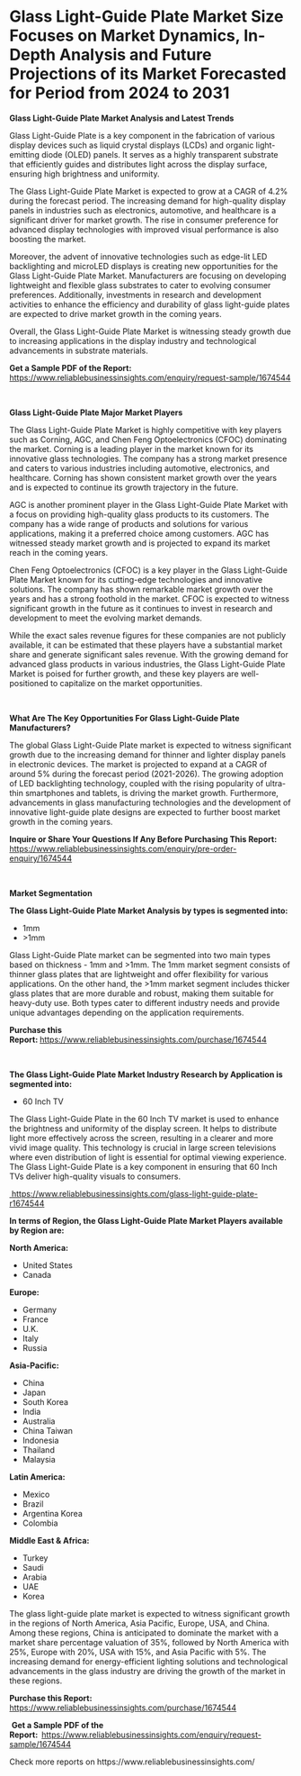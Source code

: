 <p><h1>Glass Light-Guide Plate Market Size Focuses on Market Dynamics, In-Depth Analysis and Future Projections of its Market Forecasted for Period from 2024 to 2031</h1></p><p><strong>Glass Light-Guide Plate Market Analysis and Latest Trends</strong></p>
<p><p>Glass Light-Guide Plate is a key component in the fabrication of various display devices such as liquid crystal displays (LCDs) and organic light-emitting diode (OLED) panels. It serves as a highly transparent substrate that efficiently guides and distributes light across the display surface, ensuring high brightness and uniformity.</p><p>The Glass Light-Guide Plate Market is expected to grow at a CAGR of 4.2% during the forecast period. The increasing demand for high-quality display panels in industries such as electronics, automotive, and healthcare is a significant driver for market growth. The rise in consumer preference for advanced display technologies with improved visual performance is also boosting the market.</p><p>Moreover, the advent of innovative technologies such as edge-lit LED backlighting and microLED displays is creating new opportunities for the Glass Light-Guide Plate Market. Manufacturers are focusing on developing lightweight and flexible glass substrates to cater to evolving consumer preferences. Additionally, investments in research and development activities to enhance the efficiency and durability of glass light-guide plates are expected to drive market growth in the coming years.</p><p>Overall, the Glass Light-Guide Plate Market is witnessing steady growth due to increasing applications in the display industry and technological advancements in substrate materials.</p></p>
<p><strong>Get a Sample PDF of the Report:&nbsp;</strong> <a href="https://www.reliablebusinessinsights.com/enquiry/request-sample/1674544">https://www.reliablebusinessinsights.com/enquiry/request-sample/1674544</a></p>
<p>&nbsp;</p>
<p><strong>Glass Light-Guide Plate Major Market Players</strong></p>
<p><p>The Glass Light-Guide Plate Market is highly competitive with key players such as Corning, AGC, and Chen Feng Optoelectronics (CFOC) dominating the market. Corning is a leading player in the market known for its innovative glass technologies. The company has a strong market presence and caters to various industries including automotive, electronics, and healthcare. Corning has shown consistent market growth over the years and is expected to continue its growth trajectory in the future.</p><p>AGC is another prominent player in the Glass Light-Guide Plate Market with a focus on providing high-quality glass products to its customers. The company has a wide range of products and solutions for various applications, making it a preferred choice among customers. AGC has witnessed steady market growth and is projected to expand its market reach in the coming years.</p><p>Chen Feng Optoelectronics (CFOC) is a key player in the Glass Light-Guide Plate Market known for its cutting-edge technologies and innovative solutions. The company has shown remarkable market growth over the years and has a strong foothold in the market. CFOC is expected to witness significant growth in the future as it continues to invest in research and development to meet the evolving market demands.</p><p>While the exact sales revenue figures for these companies are not publicly available, it can be estimated that these players have a substantial market share and generate significant sales revenue. With the growing demand for advanced glass products in various industries, the Glass Light-Guide Plate Market is poised for further growth, and these key players are well-positioned to capitalize on the market opportunities.</p></p>
<p>&nbsp;</p>
<p><strong>What Are The Key Opportunities For Glass Light-Guide Plate Manufacturers?</strong></p>
<p><p>The global Glass Light-Guide Plate market is expected to witness significant growth due to the increasing demand for thinner and lighter display panels in electronic devices. The market is projected to expand at a CAGR of around 5% during the forecast period (2021-2026). The growing adoption of LED backlighting technology, coupled with the rising popularity of ultra-thin smartphones and tablets, is driving the market growth. Furthermore, advancements in glass manufacturing technologies and the development of innovative light-guide plate designs are expected to further boost market growth in the coming years.</p></p>
<p><strong>Inquire or Share Your Questions If Any Before Purchasing This Report:</strong> <a href="https://www.reliablebusinessinsights.com/enquiry/pre-order-enquiry/1674544">https://www.reliablebusinessinsights.com/enquiry/pre-order-enquiry/1674544</a></p>
<p>&nbsp;</p>
<p><strong>Market Segmentation</strong></p>
<p><strong>The Glass Light-Guide Plate Market Analysis by types is segmented into:</strong></p>
<p><ul><li>1mm</li><li>>1mm</li></ul></p>
<p><p>Glass Light-Guide Plate market can be segmented into two main types based on thickness - 1mm and >1mm. The 1mm market segment consists of thinner glass plates that are lightweight and offer flexibility for various applications. On the other hand, the >1mm market segment includes thicker glass plates that are more durable and robust, making them suitable for heavy-duty use. Both types cater to different industry needs and provide unique advantages depending on the application requirements.</p></p>
<p><strong>Purchase this Report:&nbsp;</strong><a href="https://www.reliablebusinessinsights.com/purchase/1674544">https://www.reliablebusinessinsights.com/purchase/1674544</a></p>
<p>&nbsp;</p>
<p><strong>The Glass Light-Guide Plate Market Industry Research by Application is segmented into:</strong></p>
<p><ul><li>60 Inch TV</li></ul></p>
<p><p>The Glass Light-Guide Plate in the 60 Inch TV market is used to enhance the brightness and uniformity of the display screen. It helps to distribute light more effectively across the screen, resulting in a clearer and more vivid image quality. This technology is crucial in large screen televisions where even distribution of light is essential for optimal viewing experience. The Glass Light-Guide Plate is a key component in ensuring that 60 Inch TVs deliver high-quality visuals to consumers.</p></p>
<p><a href="https://www.reliablebusinessinsights.com/glass-light-guide-plate-r1674544">&nbsp;https://www.reliablebusinessinsights.com/glass-light-guide-plate-r1674544</a></p>
<p><strong>In terms of Region, the Glass Light-Guide Plate Market Players available by Region are:</strong></p>
<p>
    <p> <strong> North America: </strong>
        <ul>
            <li>United States</li>
            <li>Canada</li>
        </ul>
        </p> 
    <p> <strong> Europe: </strong>
        <ul>
            <li>Germany</li>
            <li>France</li>
            <li>U.K.</li>
            <li>Italy</li>
            <li>Russia</li>
        </ul>
        </p> 
    <p> <strong> Asia-Pacific: </strong>
        <ul>
            <li>China</li>
            <li>Japan</li>
            <li>South Korea</li>
            <li>India</li>
            <li>Australia</li>
            <li>China Taiwan</li>
            <li>Indonesia</li>
            <li>Thailand</li>
            <li>Malaysia</li>
        </ul>
        </p> 
    <p> <strong> Latin America: </strong>
        <ul>
            <li>Mexico</li>
            <li>Brazil</li>
            <li>Argentina Korea</li>
            <li>Colombia</li>
        </ul>
        </p> 
    <p> <strong> Middle East & Africa: </strong>
        <ul>
            <li>Turkey</li>
            <li>Saudi</li>
            <li>Arabia</li>
            <li>UAE</li>
            <li>Korea</li>
        </ul>
    </p>
    </p>
<p><p>The glass light-guide plate market is expected to witness significant growth in the regions of North America, Asia Pacific, Europe, USA, and China. Among these regions, China is anticipated to dominate the market with a market share percentage valuation of 35%, followed by North America with 25%, Europe with 20%, USA with 15%, and Asia Pacific with 5%. The increasing demand for energy-efficient lighting solutions and technological advancements in the glass industry are driving the growth of the market in these regions.</p></p>
<p><strong>Purchase this Report: </strong><a href="https://www.reliablebusinessinsights.com/purchase/1674544">https://www.reliablebusinessinsights.com/purchase/1674544</a></p>
<p>&nbsp;<strong>Get a Sample PDF of the Report:&nbsp;&nbsp;</strong><a href="https://www.reliablebusinessinsights.com/enquiry/request-sample/1674544">https://www.reliablebusinessinsights.com/enquiry/request-sample/1674544</a></p>
<p><strong></strong></p>
<p>Check more reports on https://www.reliablebusinessinsights.com/</p>